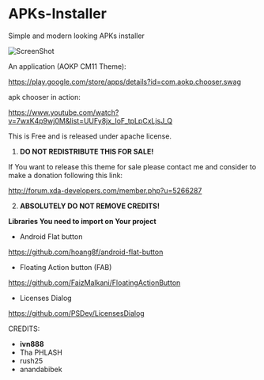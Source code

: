 APKs-Installer
==============

Simple and modern looking APKs installer

![ScreenShot](http://s22.postimg.org/4e6m11kr5/Screenshot_2014_10_05_10_52_18.png{url})


An application (AOKP CM11 Theme):

https://play.google.com/store/apps/details?id=com.aokp.chooser.swag

apk chooser in action:

https://www.youtube.com/watch?v=7wxK4p9wj0M&list=UUFy8jx_IoF_tpLpCxLjsJ_Q

This is Free and is released under apache license. 

1. **DO NOT REDISTRIBUTE THIS FOR SALE!**

If You want to release this theme for sale please contact me and consider to make a donation following this link:

http://forum.xda-developers.com/member.php?u=5266287

2. **ABSOLUTELY DO NOT REMOVE CREDITS!**









**Libraries You need to import on Your project**



- Android Flat button

https://github.com/hoang8f/android-flat-button



- Floating Action button (FAB)

https://github.com/FaizMalkani/FloatingActionButton


- Licenses Dialog

https://github.com/PSDev/LicensesDialog



CREDITS:

- **ivn888**
- Tha PHLASH
- rush25
- anandabibek
